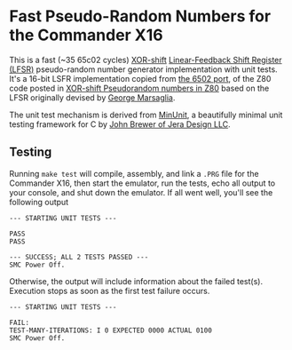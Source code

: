 # Fast Pseudo-Random Numbers for the Commander X16

This is a fast (~35 65c02 cycles) [XOR-shift](https://en.wikipedia.org/wiki/Xorshift)
[Linear-Feedback Shift Register
(LFSR)](https://en.wikipedia.org/wiki/Linear-feedback_shift_register)
 pseudo-random number generator implementation with unit tests.  It's a 16-bit
LSFR implementation copied from [the 6502
port](http://www.retroprogramming.com/2017/07/xorshift-pseudorandom-numbers-in-z80.html?showComment=1557753115362#c6700504611821379366),
of the Z80 code posted in [XOR-shift Pseudorandom numbers in
Z80](http://www.retroprogramming.com/2017/07/xorshift-pseudorandom-numbers-in-z80.html)
based on the LFSR originally devised by [George
Marsaglia](https://en.wikipedia.org/wiki/George_Marsaglia).

The unit test mechanism is derived from
[MinUnit](https://jera.com/techinfo/jtns/jtn002), a beautifully minimal unit
testing framework for C by [John Brewer of Jera Design
LLC](https://jera.com/jbrewer).

## Testing

Running `make test` will compile, assembly, and link a `.PRG` file for the
Commander X16, then start the emulator, run the tests, echo all output to your
console, and shut down the emulator.  If all went well, you'll see the following
output

```
--- STARTING UNIT TESTS ---

PASS
PASS

--- SUCCESS; ALL 2 TESTS PASSED ---
SMC Power Off.
```

Otherwise, the output will include information about the failed test(s).
Execution stops as soon as the first test failure occurs.

```
--- STARTING UNIT TESTS ---

FAIL:
TEST-MANY-ITERATIONS: I 0 EXPECTED 0000 ACTUAL 0100
SMC Power Off.
```
